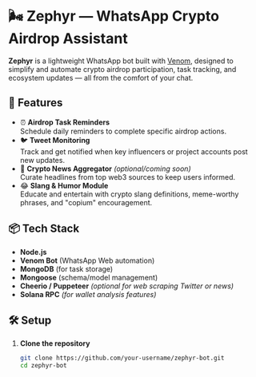 # 🌬️ Zephyr — WhatsApp Crypto Airdrop Assistant

**Zephyr** is a lightweight WhatsApp bot built with [Venom](https://github.com/orkestral/venom), designed to simplify and automate crypto airdrop participation, task tracking, and ecosystem updates — all from the comfort of your chat.

## 🚀 Features

- ⏰ **Airdrop Task Reminders**  
  Schedule daily reminders to complete specific airdrop actions.
- 🐦 **Tweet Monitoring**  
  Track and get notified when key influencers or project accounts post new updates.
- 📰 **Crypto News Aggregator** *(optional/coming soon)*  
  Curate headlines from top web3 sources to keep users informed.
- 😂 **Slang & Humor Module**  
  Educate and entertain with crypto slang definitions, meme-worthy phrases, and "copium" encouragement.

## 📦 Tech Stack

- **Node.js**  
- **Venom Bot** (WhatsApp Web automation)  
- **MongoDB** (for task storage)  
- **Mongoose** (schema/model management)  
- **Cheerio / Puppeteer** *(optional for web scraping Twitter or news)*  
- **Solana RPC** *(for wallet analysis features)*  

## 🛠️ Setup

1. **Clone the repository**  
   ```bash
   git clone https://github.com/your-username/zephyr-bot.git
   cd zephyr-bot